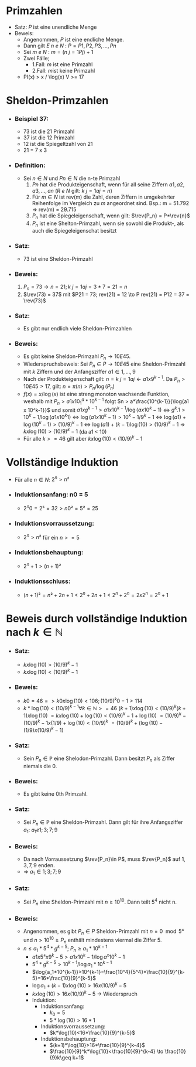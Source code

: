 # Primzahlen $\DeclareMathOperator\rev{rev}$
* Satz: $P$ ist eine unendliche Menge
* Beweis: 
	* Angenommen, $P$ ist eine endliche Menge. 
	* Dann gilt $E$ $n$ $e$ $N$ : $P = { P1, P2, P3, ..., Pn }$ 
	* Sei $m$ $e$ $N$ : $m = (n~j=1 Pj) + 1$ 
	* Zwei Fälle;
		* 1.Fall: $m$ ist eine Primzahl
		* 2.Fall: $m$ist keine Primzahl
	* PI(x) > x / \log(x) V >= 17
# Sheldon-Primzahlen
* ### Beispiel 37:
	* 73 ist die 21 Primzahl
	* 37 ist die 12 Primzahl
	* 12 ist die Spiegeltzahl von 21
	* 21 =  7 x 3
* ### Definition:
	* Sei $n \in N$ und $Pn \in N$  die n-te Primzahl
		1) $Pn$ hat die Produkteigenschaft, wenn für all seine Ziffern $a1, a2, a3, ..., an$  ($R$ $e$ $N$ gilt: $k~j=1 aj = n$)
		2) Für $m \in N$ ist rev(m) die Zahl, deren Ziffern in umgekehrter Reihenfolge im Vergleich zu $m$ angeordnet sind. Bsp.: m = 51.792 => rev(m) = 29.715
		3) $P_n$ hat die Spiegeleigenschaft, wenn gilt: $\rev{P_n} = P*\rev{n}$
		4) $P_n$ ist eine Shelton-Primzahl, wenn sie sowohl die Produkt-, als auch die Spiegeleigenschat besitzt
* ### Satz:
	* 73 ist eine Sheldon-Primzahl
* ### Beweis:
	1) $P_n = 73 \to n = 21; k~j=1 aj = 3 * 7 = 21 = n$
	2) $\rev(73) = 37$ mit $P21 = 73; rev(21) = 12 \to P rev(21) = P12 = 37 = \rev(73)$
* ### Satz:
	* Es gibt nur endlich viele Sheldon-Primzahlen
* ### Beweis:
	* Es gibt keine Sheldon-Primzahl $P_n \to 10E45$. 
	* Wiederspruchsbeweis: Sei $P_n \in P \to 10E45$ eine Sheldon-Primzahl mit $k$ Ziffern und der Anfangsziffer $a1 \in { 1, ..., 9 }$ 
	* Nach der Produkteigenschaft gilt: $n = k~j=1 aj \gets a1 x 9^{k-1}$. Da $P_n > 10E45 > 17$,  gilt: $n = \pi(n) > P_n / \log(P_n)$ 
	* $f(x) = x / \log(x)$ ist eine streng monoton wachsende Funktion, weshalb mit $P_n > a1 x 10^a_1 * 10^{k-1}$ folgt $n > a*\frac{10^{k-1}}{\log{a1 x 10^k-1}}$ und somit $a1 x g^{k-1} > a1 x 10^{k-1} / \log(a x 10^k-1)$ <=> $g^k.1 > 10^k-1 / \log(a1 x 10^k1)$ <=> $\log(a1 x 10^k-1) > 10^k-1 / 9^k-1$ <=> $\log(a1) + \log(10^k-1) > (10 / 9)^k-1$ <=> $\log(a1) + (k-1)\log(10) > (10 / 9)^k-1$ => $k x \log(10) > (10 / 9)^k-1$ (da a1 < 10)
	* Für alle $k >= 46$ gilt aber $k x \log(10) < (10 / 9) ^ k-1$

# Vollständige Induktion
* Für alle $n \in N$:  $2^n > n²$
* ### Induktionsanfang: n0 = 5
	* $2^n0 = 2⁵ = 32 > n0² = 5² = 25$
* ### Induktionsvorraussetzung:
	* $2^n > n²$ für ein $n >= 5$
* ### Induktionsbehauptung:
	* $2^n+1 > (n+1)²$
* ### Induktionsschluss:
	* $(n+1)² = n² + 2n + 1 < 2^n + 2n + 1 < 2^n + 2^n = 2 x 2^n = 2^n+1$

# Beweis durch vollständige Induktion nach $k \in \mathbb{N}$
* ### Satz:
	* $k x \log(10) > (10 / 9)^k-1$
	* $k x \log(10) < (10 / 9)^k-1$
* ### Beweis:
	* $k0 = 46 => k0 x \log(10) < 106; (10 / 9)^k0-1 > 114$
	* $k*\log(10)<(10 / 9)^{k-1} \forall k\in\mathbb{N}>=46$
	$(k+1) x \log(10) < (10 / 9)^k(k+1) x \log(10)$
	$= k x \log(10) + \log(10) < (10 / 9)^k-1 + \log(10)$
	$= (10 / 9)^k - (10 / 9)^k-1 x (1 / 9) + \log(10) < (10 / 9)^k$
	$= (10 / 9)^k + (\log(10) - (1 / 9) x (10 / 9)^k-1)$
	
* ### Satz:
	* Sein $P_n\in\mathbb{P}$ eine Shelodon-Primzahl. Dann besitzt $P_n$ als Ziffer niemals die $0$.
* ### Beweis:
	* Es gibt keine 0th Primzahl.
* ### Satz:
	* Sei $P_n\in\mathbb{P}$ eine Sheldon-Primzahl. Dann gilt für ihre Anfangsziffer $a_1$: $a_1 e {1; 3; 7; 9}$
* ### Beweis: 
	* Da nach Vorraussetzung $\rev{P_n}\in P$, muss $\rev{P_n}$ auf $1, 3, 7, 9$ enden.
	* => $a_1 \in {1; 3; 7; 9}$
* ### Satz:
	* Sei $P_n$ eine Sheldon-Primzahl mit $n\geq 10^{10}$. Dann teilt $5^4$ nicht n.
* ### Beweis:
	* Angenommen, es gibt $P_n\in P$ Sheldon-Primzahl mit $n=0\mod5⁴$ und $n>10^{10}\geq P_n$ enthält mindestens viermal die Ziffer 5. 
	* $n\leq a_1*5^4*g^{k-5}$; $P_n\geq a_1*10^{k-1}$
		* $a1 x 5⁴ x 9^k-5 > a1 x 10^k-1 / \log{a^x 10^k-1}$
		* $5^4*g^{k-5} > 10^{k-1} / \log{a_1*10^{k-1}}$
		* $\log{a_1*10^{k-1}}>10^{k-1}=\frac{10^4}{5^4}*\frac{10}{9}^{k-5}=16*\frac{10}{9}^{k-5}$
		* $\log{a_1}+(k-1) x \log(10) > 16 x (10/ 9)^k-5$
		* $k x \log(10) > 16 x (10 / 9)^k-5$ -> Wiederspruch
		* Induktion:
			* Induktionsanfang:
				* $k_0=5$
				* $5*\log(10)>16*1$
			* Induktionsvorraussetzung:
				* $k*\log(10)<16*\frac{10}{9}^{k-5}$
			* Induktionsbehauptung:
				* $(k+1)*\log{10}>16*\frac{10}{9}^{k-4}$
				* $\frac{10}{9}^k*\log{10}<\frac{10}{9}^{k-4} \to \frac{10}{9}k\geq k+1$